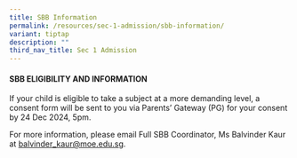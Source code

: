 ```yaml
---
title: SBB Information
permalink: /resources/sec-1-admission/sbb-information/
variant: tiptap
description: ""
third_nav_title: Sec 1 Admission
---
```

<h4>SBB ELIGIBILITY AND INFORMATION</h4>
<p>If your child is eligible to take a subject at a more demanding level,
a consent form will be sent to you via Parents’ Gateway (PG) for your consent
by 24 Dec 2024, 5pm.</p>
<p>For more information, please email Full SBB Coordinator, Ms Balvinder
Kaur at <a href="mailto:balvinder_kaur@moe.edu.sg" rel="noopener noreferrer nofollow" target="_blank">balvinder_kaur@moe.edu.sg</a>.</p>